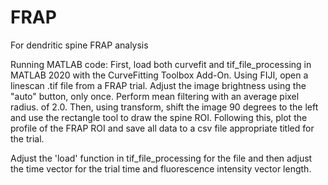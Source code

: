 # FRAP
For dendritic spine FRAP analysis


Running MATLAB code: 
First, load both curvefit and tif_file_processing in MATLAB 2020 with the CurveFitting Toolbox Add-On. Using FIJI, open a linescan .tif file from a FRAP trial. Adjust the image brightness using the "auto" button, only once. Perform mean filtering with an average pixel radius. of 2.0. Then, using transform, shift the image 90 degrees to the left and use the rectangle tool to draw the spine ROI. Following this, plot the profile of the FRAP ROI and save all data to a csv file appropriate titled for the trial. 

Adjust the 'load' function in tif_file_processing for the file and then adjust the time vector for the trial time and fluorescence intensity vector length. 
